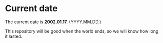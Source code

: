 # Current date

The current date is **2002.01.17.** (YYYY.MM.DD.)

This repository will be good when the world ends, so we will know how long it lasted.